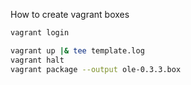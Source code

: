 How to create vagrant boxes

```sh
vagrant login

vagrant up |& tee template.log
vagrant halt
vagrant package --output ole-0.3.3.box
```
